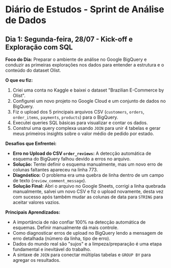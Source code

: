 # Diário de Estudos - Sprint de Análise de Dados

## Dia 1: Segunda-feira, 28/07 - Kick-off e Exploração com SQL

**Foco do Dia:** Preparar o ambiente de análise no Google BigQuery e conduzir as primeiras explorações nos dados para entender a estrutura e o conteúdo do dataset Olist.

**O que eu fiz:**
1.  Criei uma conta no Kaggle e baixei o dataset "Brazilian E-Commerce by Olist".
2.  Configurei um novo projeto no Google Cloud e um conjunto de dados no BigQuery.
3.  Fiz o upload dos 5 principais arquivos CSV (`customers`, `orders`, `order_items`, `payments`, `products`) para o BigQuery.
4.  Executei queries SQL básicas para visualizar e contar os dados.
5.  Construí uma query complexa usando `JOIN` para unir 4 tabelas e gerar meus primeiros insights sobre o valor médio de pedido por estado.

**Desafios que Enfrentei:**
* **Erro no Upload do CSV `order_reviews`:** A detecção automática de esquema do BigQuery falhou devido a erros no arquivo.
* **Solução:** Tentei definir o esquema manualmente, mas um novo erro de colunas faltantes apareceu na linha 773.
* **Diagnóstico:** O problema era uma quebra de linha dentro de um campo de texto (`review_comment_message`).
* **Solução Final:** Abri o arquivo no Google Sheets, corrigi a linha quebrada manualmente, salvei um novo CSV e fiz o upload novamente, desta vez com sucesso após também mudar as colunas de data para `STRING` para aceitar valores vazios.

**Principais Aprendizados:**
* A importância de não confiar 100% na detecção automática de esquemas. Definir manualmente dá mais controle.
* Como diagnosticar erros de upload no BigQuery lendo a mensagem de erro detalhada (número da linha, tipo de erro).
* Dados do mundo real são "sujos" e a limpeza/preparação é uma etapa fundamental e inevitável do trabalho.
* A sintaxe de `JOIN` para conectar múltiplas tabelas e `GROUP BY` para agregar os resultados.